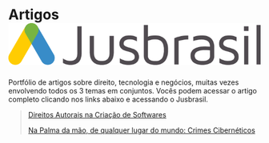 # Artigos <img src="https://github.com/lucasoliveiracs/Artigos/blob/main/jusbrasil-icon.png">
Portfólio de artigos sobre direito, tecnologia e negócios, muitas vezes envolvendo todos os 3 temas em conjuntos. Vocês podem acessar o artigo completo clicando nos links abaixo e acessando o Jusbrasil.

> [Direitos Autorais na Criação de Softwares](https://lucaslocscandido3362.jusbrasil.com.br/artigos/1429505072/direitos-autorais-na-criacao-de-softwares)
> 
> [Na Palma da mão, de qualquer lugar do mundo: Crimes Cibernéticos](https://lucaslocscandido3362.jusbrasil.com.br/artigos/1326338366/na-palma-da-mao-de-qualquer-lugar-do-mundo-crimes-ciberneticos)
